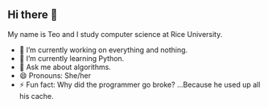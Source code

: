 ## Hi there 👋

My name is Teo and I study computer science at Rice University.
- 🔭 I’m currently working on everything and nothing.
- 🌱 I’m currently learning Python.
- 💬 Ask me about algorithms.
- 😄 Pronouns: She/her
- ⚡ Fun fact: Why did the programmer go broke? ...Because he used up all his cache.
<!--
**teokakabadze/teokakabadze** is a ✨ _special_ ✨ repository because its `README.md` (this file) appears on your GitHub profile.

Here are some ideas to get you started:

- 🔭 I’m currently working on ...
- 🌱 I’m currently learning ...
- 👯 I’m looking to collaborate on ...
- 🤔 I’m looking for help with ...
- 💬 Ask me about ...
- 📫 How to reach me: ...
- 😄 Pronouns: ...
- ⚡ Fun fact: ...
-->
